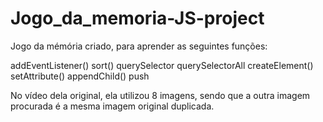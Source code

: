 ﻿# Jogo_da_memoria-JS-project

Jogo da mémória criado, para aprender as seguintes funções:

addEventListener()
sort()
querySelector
querySelectorAll
createElement()
setAttribute()
appendChild()
push

No vídeo dela original, ela utilizou 8 imagens, sendo que a outra imagem procurada é a mesma imagem original duplicada.
